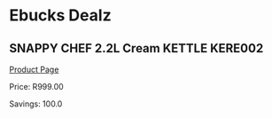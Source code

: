 
# Ebucks Dealz
## SNAPPY CHEF 2.2L Cream KETTLE KERE002
[Product Page](https://www.ebucks.com/web/shop/productSelected.do?prodId=1149103236&catId=704985963)

Price: R999.00

Savings: 100.0


	